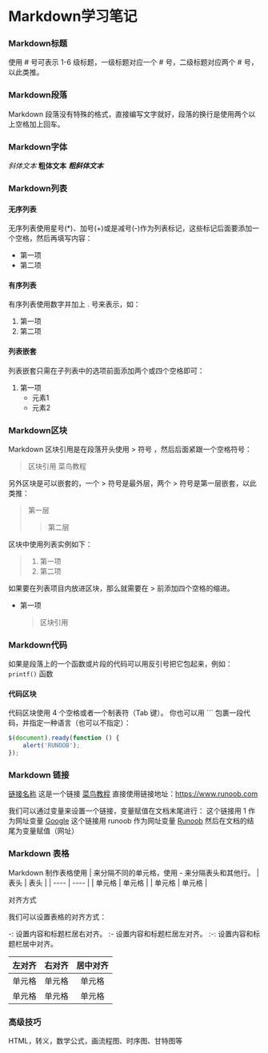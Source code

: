 # Markdown学习笔记
### Markdown标题
使用 # 号可表示 1-6 级标题，一级标题对应一个 # 号，二级标题对应两个 # 号，以此类推。

### Markdown段落
Markdown 段落没有特殊的格式，直接编写文字就好，段落的换行是使用两个以上空格加上回车。  

### Markdown字体
*斜体文本*
**粗体文本**
***粗斜体文本***

### Markdown列表
#### 无序列表
无序列表使用星号(*)、加号(+)或是减号(-)作为列表标记，这些标记后面要添加一个空格，然后再填写内容：
* 第一项
* 第二项

#### 有序列表
有序列表使用数字并加上 . 号来表示，如：
1. 第一项
2. 第二项

#### 列表嵌套
列表嵌套只需在子列表中的选项前面添加两个或四个空格即可：
1. 第一项
    - 元素1
    - 元素2

### Markdown区块
Markdown 区块引用是在段落开头使用 > 符号 ，然后后面紧跟一个空格符号：
> 区块引用
> 菜鸟教程

另外区块是可以嵌套的，一个 > 符号是最外层，两个 > 符号是第一层嵌套，以此类推：
> 第一层
> > 第二层

区块中使用列表实例如下：
> 1. 第一项
> 2. 第二项

如果要在列表项目内放进区块，那么就需要在 > 前添加四个空格的缩进。
* 第一项
    > 区块引用

### Markdown代码
如果是段落上的一个函数或片段的代码可以用反引号把它包起来，例如：
`printf()` 函数

#### 代码区块
代码区块使用 4 个空格或者一个制表符（Tab 键）。
你也可以用 ``` 包裹一段代码，并指定一种语言（也可以不指定）：
```javascript
$(document).ready(function () {
    alert('RUNOOB');
});
```

### Markdown 链接
[链接名称](链接地址)
这是一个链接 [菜鸟教程](https://www.runoob.com)
直接使用链接地址：<https://www.runoob.com>

我们可以通过变量来设置一个链接，变量赋值在文档末尾进行：
这个链接用 1 作为网址变量 [Google][1]
这个链接用 runoob 作为网址变量 [Runoob][runoob]
然后在文档的结尾为变量赋值（网址）

  [1]: http://www.google.com/
  [runoob]: http://www.runoob.com/

### Markdown 表格
Markdown 制作表格使用 | 来分隔不同的单元格，使用 - 来分隔表头和其他行。
|  表头   | 表头  |
|  ----  | ----  |
| 单元格  | 单元格 |
| 单元格  | 单元格 |

对齐方式

我们可以设置表格的对齐方式：

-: 设置内容和标题栏居右对齐。
:- 设置内容和标题栏居左对齐。
:-: 设置内容和标题栏居中对齐。

| 左对齐 | 右对齐 | 居中对齐 |
| :-----| ----: | :----: |
| 单元格 | 单元格 | 单元格 |
| 单元格 | 单元格 | 单元格 |

### 高级技巧
HTML，转义，数学公式，画流程图、时序图、甘特图等